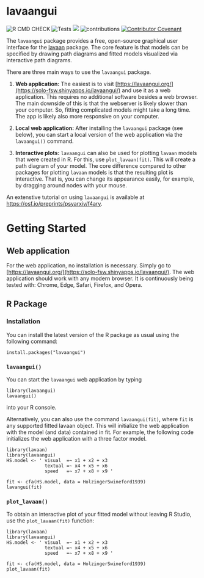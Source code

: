 # lavaangui

![R CMD CHECK](https://github.com/karchjd/lavaangui/actions/workflows/R-CMD-check.yaml/badge.svg
)
![Tests](https://github.com/karchjd/lavaangui/actions/workflows/playwright-test.yaml/badge.svg
)
[![](https://tokei.rs/b1/github/XAMPPRocky/tokei)](https://github.com/karchjd/lavaangui)
![contributions](https://img.shields.io/badge/contributions-welcome-brightgreen.svg?style=flat)
[![Contributor Covenant](https://img.shields.io/badge/Contributor%20Covenant-2.1-4baaaa.svg)](code_of_conduct.md)



The `lavaangui` package provides a free, open-source graphical user interface for the [lavaan](https://lavaan.ugent.be) package. The core feature is that models can be specified by drawing path diagrams and fitted models visualized via interactive path diagrams.

There are three main ways to use the `lavaangui` package.

1.  **Web application:** The easiest is to visit [https://lavaangui.org/](https://solo-fsw.shinyapps.io/lavaangui/) and use it as a web application. This requires no additional software besides a web browser. The main downside of this is that the webserver is likely slower than your computer. So, fitting complicated models might take a long time. The app is likely also more responsive on your computer.

2. **Local web application:** After installing the  `lavaangui` package (see below), you can start a local version of the web application via the `lavaangui()` command.

3. **Interactive plots:** `lavaangui` can also be used for plotting `lavaan` models that were created in R. For this, use `plot_lavaan(fit)`. This will create a path diagram of your model. The core difference compared to other packages for plotting `lavaan` models is that the resulting plot is interactive. That is, you can change its appearance easily, for example, by dragging around nodes with your mouse.

An extenstive tutorial on using `lavaangui` is available at https://osf.io/preprints/psyarxiv/f4ary.

# Getting Started

## Web application

For the web application, no installation is necessary. Simply go to [https://lavaangui.org/](https://solo-fsw.shinyapps.io/lavaangui/). The web application should work with any modern browser. It is continuously being tested with: Chrome, Edge, Safari, Firefox, and Opera. 

## R Package

### Installation

You can install the latest version of the R package as usual using the following command:

```
install.packages("lavaangui")
```

### `lavaangui()`

You can start the `lavaangui` web application by typing 

```
library(lavaangui)
lavaangui()
```

into your R console.

Alternatively, you can also use the command `lavaangui(fit)`, where `fit` is any supported fitted lavaan object. This will initialize the web application with the model (and data) contained in fit. For example, the following code initializes the web application with a three factor model.

```{r, eval = FALSE}
library(lavaan)
library(lavaangui)
HS.model <- ' visual  =~ x1 + x2 + x3
              textual =~ x4 + x5 + x6
              speed   =~ x7 + x8 + x9 '

fit <- cfa(HS.model, data = HolzingerSwineford1939)
lavangui(fit)
```

### `plot_lavaan()`

To obtain an interactive plot of your fitted model without leaving R Studio, use the `plot_lavaan(fit)` function:

```{r, eval = FALSE}
library(lavaan)
library(lavaangui)
HS.model <- ' visual  =~ x1 + x2 + x3
              textual =~ x4 + x5 + x6
              speed   =~ x7 + x8 + x9 '

fit <- cfa(HS.model, data = HolzingerSwineford1939)
plot_lavaan(fit)
```



